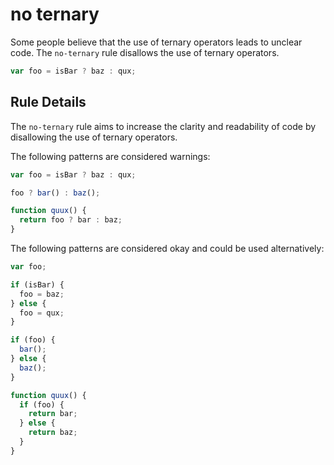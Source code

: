 # no ternary

Some people believe that the use of ternary operators leads to unclear code. The `no-ternary` rule disallows the use of ternary operators.

```js
var foo = isBar ? baz : qux;
```

## Rule Details

The `no-ternary` rule aims to increase the clarity and readability of code by disallowing the use of ternary operators.

The following patterns are considered warnings:

```js
var foo = isBar ? baz : qux;

foo ? bar() : baz();

function quux() {
  return foo ? bar : baz;
}
```

The following patterns are considered okay and could be used alternatively:

```js
var foo;

if (isBar) {
  foo = baz;
} else {
  foo = qux;
}

if (foo) {
  bar();
} else {
  baz();
}

function quux() {
  if (foo) {
    return bar;
  } else {
    return baz;
  }
}
```
